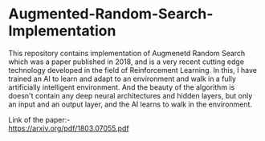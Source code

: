 # Augmented-Random-Search-Implementation



This repository contains implementation of Augmenetd Random Search which was a paper published in 2018, and is a very recent cutting edge technology developed in the field of Reinforcement Learning. In this, I have trained an AI to learn and adapt to an environment and walk in a fully artificially intelligent environment. And the beauty of the algorithm is doesn't contain any deep neural architectures and hidden layers, but only an input and an output layer, and the AI learns to walk in the environment.

Link of the paper:- <br>
https://arxiv.org/pdf/1803.07055.pdf

